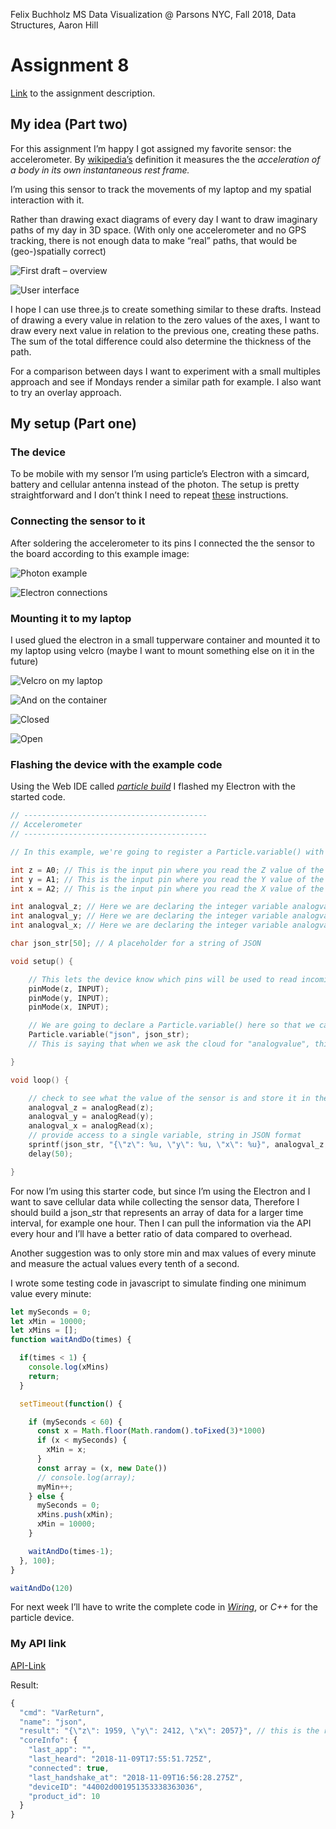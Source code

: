 Felix Buchholz
MS Data Visualization @ Parsons NYC, Fall 2018, Data Structures, Aaron Hill

# Assignment 8

[Link](https://github.com/visualizedata/data-structures/tree/master/assignments/weekly_assignment_08) to the assignment description.

## My idea (Part two)

For this assignment I’m happy I got assigned my favorite sensor: the accelerometer. By [wikipedia’s](https://en.wikipedia.org/wiki/Accelerometer) definition it measures the the _acceleration of a body in its own instantaneous rest frame._

I’m using this sensor to track the movements of my laptop and my spatial interaction with it.

Rather than drawing exact diagrams of every day I want to draw imaginary paths of my day in 3D space. (With only one accelerometer and no GPS tracking, there is not enough data to make “real” paths, that would be (geo-)spatially correct)

![First draft – overview](assets/drafts.png)

![User interface](assets/drafts2.png)

I hope I can use three.js to create something similar to these drafts. Instead of drawing a every value in relation to the zero values of the axes, I want to draw every next value in relation to the previous one, creating these paths. The sum of the total difference could also determine the thickness of the path.

For a comparison between days I want to experiment with a small multiples approach and see if Mondays render a similar path for example. I also want to try an overlay approach.

## My setup (Part one)

### The device
To be mobile with my sensor I’m using particle’s Electron with a simcard, battery and cellular antenna instead of the photon. The setup is pretty straightforward and I don’t think I need to repeat [these](https://setup.particle.io/) instructions.

### Connecting the sensor to it

After soldering the accelerometer to its pins I connected the the sensor to the board according to this example image:

![Photon example](assets/accel.JPG)

![Electron connections](/assets/IMG_3820.JPG)

### Mounting it to my laptop

I used glued the electron in a small tupperware container and mounted it to my laptop using velcro (maybe I want to mount something else on it in the future)

![Velcro on my laptop](assets/IMG_3819.jpg)

![And on the container](assets/IMG_3823.JPG)

![Closed](assets/IMG_3824.JPG)

![Open](assets/IMG_3828.JPG)

### Flashing the device with the example code

Using the Web IDE called [_particle build_](https://build.particle.io/build/) I flashed my Electron with the started code.

```c
// -----------------------------------------
// Accelerometer
// -----------------------------------------

// In this example, we're going to register a Particle.variable() with the cloud so that we can read the level of an accelerometer sensor.

int z = A0; // This is the input pin where you read the Z value of the sensor.
int y = A1; // This is the input pin where you read the Y value of the sensor.
int x = A2; // This is the input pin where you read the X value of the sensor.

int analogval_z; // Here we are declaring the integer variable analogvalue, which we will use later to store the value of the sensor.
int analogval_y; // Here we are declaring the integer variable analogvalue, which we will use later to store the value of the sensor.
int analogval_x; // Here we are declaring the integer variable analogvalue, which we will use later to store the value of the sensor.

char json_str[50]; // A placeholder for a string of JSON

void setup() {

    // This lets the device know which pins will be used to read incoming voltages.
    pinMode(z, INPUT);
    pinMode(y, INPUT);
    pinMode(x, INPUT);

    // We are going to declare a Particle.variable() here so that we can access the value of the sensor from the cloud.
    Particle.variable("json", json_str);
    // This is saying that when we ask the cloud for "analogvalue", this will reference the variable analogvalue in this app, which is a double variable.

}

void loop() {

    // check to see what the value of the sensor is and store it in the int variable analogvalue
    analogval_z = analogRead(z);
    analogval_y = analogRead(y);
    analogval_x = analogRead(x);
    // provide access to a single variable, string in JSON format
    sprintf(json_str, "{\"z\": %u, \"y\": %u, \"x\": %u}", analogval_z, analogval_y, analogval_x);
    delay(50);

}
```

For now I’m using this starter code, but since I’m using the Electron and I want to save cellular data while collecting the sensor data, Therefore I should build a json_str that represents an array of data for a larger time interval, for example one hour. Then I can pull the information via the API every hour and I’ll have a better ratio of data compared to overhead.

Another suggestion was to only store min and max values of every minute and measure the actual values every tenth of a second.

I wrote some testing code in javascript to simulate finding one minimum value every minute:

```javascript
let mySeconds = 0;
let xMin = 10000;
let xMins = [];
function waitAndDo(times) {

  if(times < 1) {
    console.log(xMins)
    return;
  }

  setTimeout(function() {

    if (mySeconds < 60) {
      const x = Math.floor(Math.random().toFixed(3)*1000)
      if (x < mySeconds) {
        xMin = x;
      }
      const array = (x, new Date())
      // console.log(array);
      myMin++;
    } else {
      mySeconds = 0;
      xMins.push(xMin);
      xMin = 10000;
    }

    waitAndDo(times-1);
  }, 100);
}

waitAndDo(120)
```

For next week I’ll have to write the complete code in [_Wiring_](http://wiring.org.co/), or _C++_ for the particle device.

### My API link

[API-Link](https://api.particle.io/v1/devices/44002d001951353338363036/json?access_token=076b612811247cc031fd32b012a78b5d056a9e5b)

Result:

``` javascript
{
  "cmd": "VarReturn",
  "name": "json",
  "result": "{\"z\": 1959, \"y\": 2412, \"x\": 2057}", // this is the relevant line
  "coreInfo": {
    "last_app": "",
    "last_heard": "2018-11-09T17:55:51.725Z",
    "connected": true,
    "last_handshake_at": "2018-11-09T16:56:28.275Z",
    "deviceID": "44002d001951353338363036",
    "product_id": 10
  }
}
```
